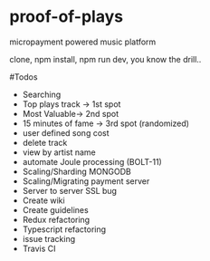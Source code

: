 # proof-of-plays
micropayment powered music platform

clone, npm install, npm run dev, you know the drill..

#Todos
- Searching
- Top plays track -> 1st spot
- Most Valuable-> 2nd spot
- 15 minutes of fame -> 3rd spot (randomized)
- user defined song cost
- delete track 
- view by artist name
- automate Joule processing (BOLT-11)
- Scaling/Sharding MONGODB
- Scaling/Migrating payment server
- Server to server SSL bug
- Create wiki
- Create guidelines
- Redux refactoring
- Typescript refactoring
- issue tracking
- Travis CI

